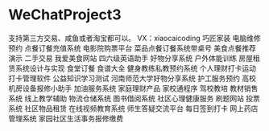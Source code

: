 # WeChatProject3
支持第三方交易、咸鱼或者淘宝都可以。
VX：xiaocaicoding
巧匠家装  电脑维修预约  点餐订餐充值系统  电影院购票平台  菜品点餐订餐系统带桌号  美食点餐推荐演示  二手交易  我爱美食网站  四六级英语助手  好物分享系统  户外体能训练  房屋租赁系统设计与实现  食堂订餐  食谱大全  健身教练私教预约系统  个人理财打卡运动打卡管理软件 公益知识学习测试  河南师范大学好物分享系统  护工服务预约  高校机房设备报修小助手  加油服务系统  家庭理财产品  家校通程序  驾校教培  教材销售系统  线上教学辅助  物流仓储系统  图书借阅系统  社区心理健康服务  刷题网站  投票系统  社区物品租赁  在线视频教育系统  师生答疑交流平台  每日签到打卡  网上药店管理系统  家园社区生活事务报修缴费 
